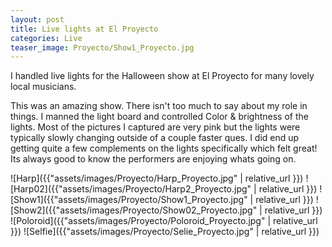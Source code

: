 ```yaml
---
layout: post
title: Live lights at El Proyecto
categories: Live
teaser_image: Proyecto/Show1_Proyecto.jpg
---
```

I handled live lights for the Halloween show at El Proyecto for many lovely local musicians.


This was an amazing show. There isn't too much to say about my role in things. I manned the light board and controlled Color & brightness of the lights. Most of the pictures I captured are very pink but the lights were typically slowly changing outside of a couple faster ques. I did end up getting quite a few complements on the lights specifically which felt great! Its always good to know the performers are enjoying whats going on.


![Harp]({{"assets/images/Proyecto/Harp_Proyecto.jpg" | relative_url }})
![Harp02]({{"assets/images/Proyecto/Harp2_Proyecto.jpg" | relative_url }})
![Show1]({{"assets/images/Proyecto/Show1_Proyecto.jpg" | relative_url }})
![Show2]({{"assets/images/Proyecto/Show02_Proyecto.jpg" | relative_url }})
![Poloroid]({{"assets/images/Proyecto/Poloroid_Proyecto.jpg" | relative_url }})
![Selfie]({{"assets/images/Proyecto/Selie_Proyecto.jpg" | relative_url }})